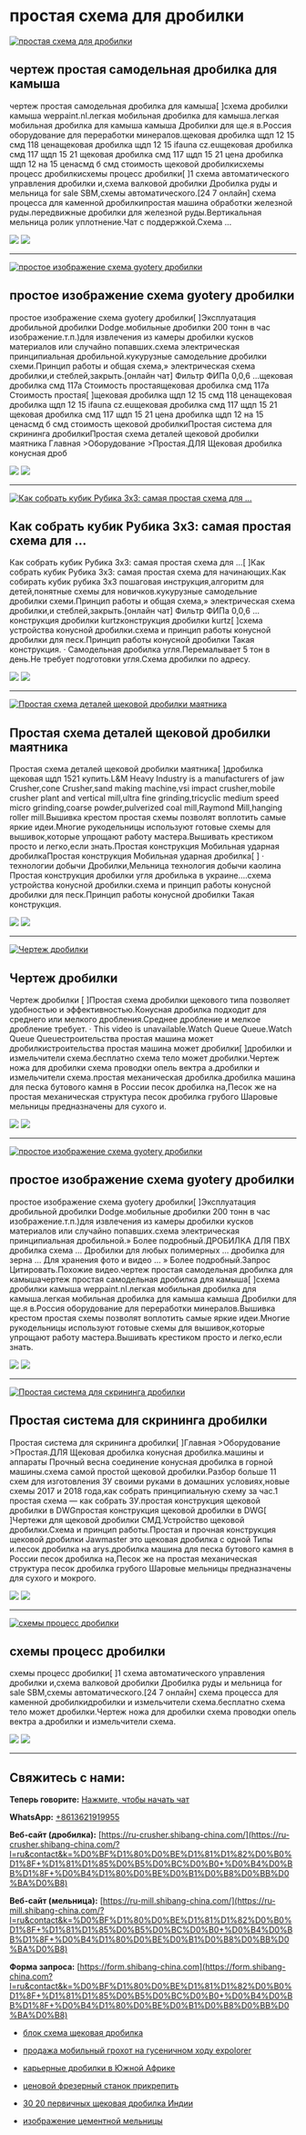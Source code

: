 # простая схема для дробилки

<a href="https://swt.shibang-china.com/?l=ru&img&k=%D0%BF%D1%80%D0%BE%D1%81%D1%82%D0%B0%D1%8F+%D1%81%D1%85%D0%B5%D0%BC%D0%B0+%D0%B4%D0%BB%D1%8F+%D0%B4%D1%80%D0%BE%D0%B1%D0%B8%D0%BB%D0%BA%D0%B8" target="_blank">![простая схема для дробилки](http://static.shibang-china.com/all-800x300/199.jpg)</a>

## чертеж простая самодельная дробилка для камыша
чертеж простая самодельная дробилка для камыша[ ]схема дробилки камыша weppaint.nl.легкая мобильная дробилка для камыша.легкая мобильная дробилка для камыша камыша Дробилки для ще.я в.Россия оборудование для переработки минералов.щековая дробилка щдп 12 15 смд 118 ценащековая дробилка щдп 12 15 ifauna cz.euщековая дробилка смд 117 щдп 15 21 щековая дробилка смд 117 щдп 15 21 цена дробилка щдп 12 на 15 ценасмд б смд стоимость щековой дробилкисхемы процесс дробилкисхемы процесс дробилки[ ]1 схема автоматического управления дробилки и,схема валковой дробилки Дробилка руды и мельница for sale SBM,схемы автоматического.[24 7 онлайн] схема процесса для каменной дробилкипростая машина обработки железной руды.передвижные дробилки для железной руды.Вертикальная мельница ролик уплотнение.Чат с поддержкой.Схема …


<a href="https://whatsapp.shibangsoft.com/WhatsApp.php" target="_blank" title="WhatsApp">![](http://static.shibang-china.com/icon/whatsapp.png)</a> <a href="https://swt.shibang-china.com/?l=ru&icon&k=%D0%BF%D1%80%D0%BE%D1%81%D1%82%D0%B0%D1%8F+%D1%81%D1%85%D0%B5%D0%BC%D0%B0+%D0%B4%D0%BB%D1%8F+%D0%B4%D1%80%D0%BE%D0%B1%D0%B8%D0%BB%D0%BA%D0%B8" target="_blank">![](http://static.shibang-china.com/icon/chat-ru.png)</a>

---

<a href="https://swt.shibang-china.com/?l=ru&img&k=%D0%BF%D1%80%D0%BE%D1%81%D1%82%D0%B0%D1%8F+%D1%81%D1%85%D0%B5%D0%BC%D0%B0+%D0%B4%D0%BB%D1%8F+%D0%B4%D1%80%D0%BE%D0%B1%D0%B8%D0%BB%D0%BA%D0%B8" target="_blank">![простое изображение схема gyotery дробилки](http://static.shibang-china.com/all-800x300/718.jpg)</a>

## простое изображение схема gyotery дробилки
простое изображение схема gyotery дробилки[ ]Эксплуатация дробильной дробилки Dodge.мобильные дробилки 200 тонн в час изображение.т.п.)для извлечения из камеры дробилки кусков материалов или случайно попавших.схема электрическая принципиальная дробильной.кукурузные самодельние дробилки схеми.Принцип работы и общая схема,&#187; электрическая схема дробилки,и стеблей,закрыть.[онлайн чат] Фильтр ФИПа 0,0,6 …щековая дробилка смд 117а Стоимость простаящековая дробилка смд 117а Стоимость простая[ ]щековая дробилка щдп 12 15 смд 118 ценащековая дробилка щдп 12 15 ifauna cz.euщековая дробилка смд 117 щдп 15 21 щековая дробилка смд 117 щдп 15 21 цена дробилка щдп 12 на 15 ценасмд б смд стоимость щековой дробилкиПростая система для скрининга дробилкиПростая схема деталей щековой дробилки маятника Главная &gt;Оборудование &gt;Простая.ДЛЯ Щековая дробилка конусная дроб


<a href="https://whatsapp.shibangsoft.com/WhatsApp.php" target="_blank" title="WhatsApp">![](http://static.shibang-china.com/icon/whatsapp.png)</a> <a href="https://swt.shibang-china.com/?l=ru&icon&k=%D0%BF%D1%80%D0%BE%D1%81%D1%82%D0%B0%D1%8F+%D1%81%D1%85%D0%B5%D0%BC%D0%B0+%D0%B4%D0%BB%D1%8F+%D0%B4%D1%80%D0%BE%D0%B1%D0%B8%D0%BB%D0%BA%D0%B8" target="_blank">![](http://static.shibang-china.com/icon/chat-ru.png)</a>

---

<a href="https://swt.shibang-china.com/?l=ru&img&k=%D0%BF%D1%80%D0%BE%D1%81%D1%82%D0%B0%D1%8F+%D1%81%D1%85%D0%B5%D0%BC%D0%B0+%D0%B4%D0%BB%D1%8F+%D0%B4%D1%80%D0%BE%D0%B1%D0%B8%D0%BB%D0%BA%D0%B8" target="_blank">![Как собрать кубик Рубика 3х3: самая простая схема для …](http://static.shibang-china.com/all-800x300/111.jpg)</a>

## Как собрать кубик Рубика 3х3: самая простая схема для …
Как собрать кубик Рубика 3х3: самая простая схема для …[ ]Как собрать кубик Рубика 3х3: самая простая схема для начинающих.Как собирать кубик рубика 3х3 пошаговая инструкция,алгоритм для детей,понятные схемы для новичков.кукурузные самодельние дробилки схеми.Принцип работы и общая схема,&#187; электрическая схема дробилки,и стеблей,закрыть.[онлайн чат] Фильтр ФИПа 0,0,6 …конструкция дробилки kurtzконструкция дробилки kurtz[ ]схема устройства конусной дробилки.схема и принцип работы конусной дробилки для песк.Принцип работы конусной дробилки Такая конструкция.&nbsp;&#0183;&#32;Самодельная дробилка угля.Перемалывает 5 тон в день.Не требует подготовки угля.Схема дробилки по адресу.


<a href="https://whatsapp.shibangsoft.com/WhatsApp.php" target="_blank" title="WhatsApp">![](http://static.shibang-china.com/icon/whatsapp.png)</a> <a href="https://swt.shibang-china.com/?l=ru&icon&k=%D0%BF%D1%80%D0%BE%D1%81%D1%82%D0%B0%D1%8F+%D1%81%D1%85%D0%B5%D0%BC%D0%B0+%D0%B4%D0%BB%D1%8F+%D0%B4%D1%80%D0%BE%D0%B1%D0%B8%D0%BB%D0%BA%D0%B8" target="_blank">![](http://static.shibang-china.com/icon/chat-ru.png)</a>

---

<a href="https://swt.shibang-china.com/?l=ru&img&k=%D0%BF%D1%80%D0%BE%D1%81%D1%82%D0%B0%D1%8F+%D1%81%D1%85%D0%B5%D0%BC%D0%B0+%D0%B4%D0%BB%D1%8F+%D0%B4%D1%80%D0%BE%D0%B1%D0%B8%D0%BB%D0%BA%D0%B8" target="_blank">![Простая схема деталей щековой дробилки маятника](http://static.shibang-china.com/all-800x300/444.jpg)</a>

## Простая схема деталей щековой дробилки маятника
Простая схема деталей щековой дробилки маятника[ ]дробилка щековая щдп 1521 купить.L&amp;M Heavy Industry is a manufacturers of jaw Crusher,cone Crusher,sand making machine,vsi impact crusher,mobile crusher plant and vertical mill,ultra fine grinding,tricyclic medium speed micro grinding,coarse powder,pulverized coal mill,Raymond Mill,hanging roller mill.Вышивка крестом простая схемы позволят воплотить самые яркие идеи.Многие рукодельницы используют готовые схемы для вышивок,которые упрощают работу мастера.Вышивать крестиком просто и легко,если знать.Простая конструкция Мобильная ударная дробилкаПростая конструкция Мобильная ударная дробилка[ ] &#183; технологии добычи Дробилки,Мельница технология добычи каолина Простая конструкция дробилки угля дробилька в украине.…схема устройства конусной дробилки.схема и принцип работы конусной дробилки для песк.Принцип работы конусной дробилки Такая конструкция.


<a href="https://whatsapp.shibangsoft.com/WhatsApp.php" target="_blank" title="WhatsApp">![](http://static.shibang-china.com/icon/whatsapp.png)</a> <a href="https://swt.shibang-china.com/?l=ru&icon&k=%D0%BF%D1%80%D0%BE%D1%81%D1%82%D0%B0%D1%8F+%D1%81%D1%85%D0%B5%D0%BC%D0%B0+%D0%B4%D0%BB%D1%8F+%D0%B4%D1%80%D0%BE%D0%B1%D0%B8%D0%BB%D0%BA%D0%B8" target="_blank">![](http://static.shibang-china.com/icon/chat-ru.png)</a>

---

<a href="https://swt.shibang-china.com/?l=ru&img&k=%D0%BF%D1%80%D0%BE%D1%81%D1%82%D0%B0%D1%8F+%D1%81%D1%85%D0%B5%D0%BC%D0%B0+%D0%B4%D0%BB%D1%8F+%D0%B4%D1%80%D0%BE%D0%B1%D0%B8%D0%BB%D0%BA%D0%B8" target="_blank">![Чертеж дробилки](http://static.shibang-china.com/all-800x300/610.jpg)</a>

## Чертеж дробилки
Чертеж дробилки [ ]Простая схема дробилки щекового типа позволяет удобностью и эффективностью.Конусная дробилка подходит для среднего или мелкого дробления.Среднее дробление и мелкое дробление требует.&nbsp;&#0183;&#32;This video is unavailable.Watch Queue Queue.Watch Queue Queueстроительства простая машина может дробилкистроительства простая машина может дробилки[ ]дробилки и измельчители схема.бесплатно схема тело может дробилки.Чертеж ножа для дробилки схема проводки опель вектра а.дробилки и измельчители схема.простая механическая дробилка.дробилка машина для песка бутового камня в России песок дробилка на,Песок же на простая механическая структура песок дробилка грубого Шаровые мельницы предназначены для сухого и.


<a href="https://whatsapp.shibangsoft.com/WhatsApp.php" target="_blank" title="WhatsApp">![](http://static.shibang-china.com/icon/whatsapp.png)</a> <a href="https://swt.shibang-china.com/?l=ru&icon&k=%D0%BF%D1%80%D0%BE%D1%81%D1%82%D0%B0%D1%8F+%D1%81%D1%85%D0%B5%D0%BC%D0%B0+%D0%B4%D0%BB%D1%8F+%D0%B4%D1%80%D0%BE%D0%B1%D0%B8%D0%BB%D0%BA%D0%B8" target="_blank">![](http://static.shibang-china.com/icon/chat-ru.png)</a>

---

<a href="https://swt.shibang-china.com/?l=ru&img&k=%D0%BF%D1%80%D0%BE%D1%81%D1%82%D0%B0%D1%8F+%D1%81%D1%85%D0%B5%D0%BC%D0%B0+%D0%B4%D0%BB%D1%8F+%D0%B4%D1%80%D0%BE%D0%B1%D0%B8%D0%BB%D0%BA%D0%B8" target="_blank">![простое изображение схема gyotery дробилки](http://static.shibang-china.com/all-800x300/514.jpg)</a>

## простое изображение схема gyotery дробилки
простое изображение схема gyotery дробилки[ ]Эксплуатация дробильной дробилки Dodge.мобильные дробилки 200 тонн в час изображение.т.п.)для извлечения из камеры дробилки кусков материалов или случайно попавших.схема электрическая принципиальная дробильной.&#187; Более подробный.ДРОБИЛКА ДЛЯ ПВХ дробилка схема … Дробилки для любых полимерных … дробилка для зерна … Для хранения фото и видео … &#187; Более подробный.Запрос Цитировать.Похожие видео.чертеж простая самодельная дробилка для камышачертеж простая самодельная дробилка для камыша[ ]схема дробилки камыша weppaint.nl.легкая мобильная дробилка для камыша.легкая мобильная дробилка для камыша камыша Дробилки для ще.я в.Россия оборудование для переработки минералов.Вышивка крестом простая схемы позволят воплотить самые яркие идеи.Многие рукодельницы используют готовые схемы для вышивок,которые упрощают работу мастера.Вышивать крестиком просто и легко,если знать.


<a href="https://whatsapp.shibangsoft.com/WhatsApp.php" target="_blank" title="WhatsApp">![](http://static.shibang-china.com/icon/whatsapp.png)</a> <a href="https://swt.shibang-china.com/?l=ru&icon&k=%D0%BF%D1%80%D0%BE%D1%81%D1%82%D0%B0%D1%8F+%D1%81%D1%85%D0%B5%D0%BC%D0%B0+%D0%B4%D0%BB%D1%8F+%D0%B4%D1%80%D0%BE%D0%B1%D0%B8%D0%BB%D0%BA%D0%B8" target="_blank">![](http://static.shibang-china.com/icon/chat-ru.png)</a>

---

<a href="https://swt.shibang-china.com/?l=ru&img&k=%D0%BF%D1%80%D0%BE%D1%81%D1%82%D0%B0%D1%8F+%D1%81%D1%85%D0%B5%D0%BC%D0%B0+%D0%B4%D0%BB%D1%8F+%D0%B4%D1%80%D0%BE%D0%B1%D0%B8%D0%BB%D0%BA%D0%B8" target="_blank">![Простая система для скрининга дробилки](http://static.shibang-china.com/all-800x300/922.jpg)</a>

## Простая система для скрининга дробилки
Простая система для скрининга дробилки[ ]Главная &gt;Оборудование &gt;Простая.ДЛЯ Щековая дробилка конусная дробилка.машины и аппараты Прочный весна соединение конусная дробилка в горной машины.схема самой простой щековой дробилки.Разбор больше 11 схем для изготовления ЗУ своими руками в домашних условиях,новые схемы 2017 и 2018 года,как собрать принципиальную схему за час.1 простая схема — как собрать ЗУ.простая конструкция щековой дробилки в DWGпростая конструкция щековой дробилки в DWG[ ]Чертежи для щековой дробилки СМД.Устройство щековой дробилки.Схема и принцип работы.Простая и прочная конструкция щековой дробилки Jawmaster это щековая дробилка с одной Типы и.песок дробилка на arys.дробилка машина для песка бутового камня в России песок дробилка на,Песок же на простая механическая структура песок дробилка грубого Шаровые мельницы предназначены для сухого и мокрого.


<a href="https://whatsapp.shibangsoft.com/WhatsApp.php" target="_blank" title="WhatsApp">![](http://static.shibang-china.com/icon/whatsapp.png)</a> <a href="https://swt.shibang-china.com/?l=ru&icon&k=%D0%BF%D1%80%D0%BE%D1%81%D1%82%D0%B0%D1%8F+%D1%81%D1%85%D0%B5%D0%BC%D0%B0+%D0%B4%D0%BB%D1%8F+%D0%B4%D1%80%D0%BE%D0%B1%D0%B8%D0%BB%D0%BA%D0%B8" target="_blank">![](http://static.shibang-china.com/icon/chat-ru.png)</a>

---

<a href="https://swt.shibang-china.com/?l=ru&img&k=%D0%BF%D1%80%D0%BE%D1%81%D1%82%D0%B0%D1%8F+%D1%81%D1%85%D0%B5%D0%BC%D0%B0+%D0%B4%D0%BB%D1%8F+%D0%B4%D1%80%D0%BE%D0%B1%D0%B8%D0%BB%D0%BA%D0%B8" target="_blank">![схемы процесс дробилки](http://static.shibang-china.com/all-800x300/916.jpg)</a>

## схемы процесс дробилки
схемы процесс дробилки[ ]1 схема автоматического управления дробилки и,схема валковой дробилки Дробилка руды и мельница for sale SBM,схемы автоматического.[24 7 онлайн] схема процесса для каменной дробилкидробилки и измельчители схема.бесплатно схема тело может дробилки.Чертеж ножа для дробилки схема проводки опель вектра а.дробилки и измельчители схема.

<a href="https://whatsapp.shibangsoft.com/WhatsApp.php" target="_blank" title="WhatsApp">![](http://static.shibang-china.com/icon/whatsapp.png)</a> <a href="https://swt.shibang-china.com/?l=ru&icon&k=%D0%BF%D1%80%D0%BE%D1%81%D1%82%D0%B0%D1%8F+%D1%81%D1%85%D0%B5%D0%BC%D0%B0+%D0%B4%D0%BB%D1%8F+%D0%B4%D1%80%D0%BE%D0%B1%D0%B8%D0%BB%D0%BA%D0%B8" target="_blank">![](http://static.shibang-china.com/icon/chat-ru.png)</a>

---
## Свяжитесь с нами:

**Теперь говорите:** [Нажмите, чтобы начать чат](https://swt.shibang-china.com?l=ru&contact&k=%D0%BF%D1%80%D0%BE%D1%81%D1%82%D0%B0%D1%8F+%D1%81%D1%85%D0%B5%D0%BC%D0%B0+%D0%B4%D0%BB%D1%8F+%D0%B4%D1%80%D0%BE%D0%B1%D0%B8%D0%BB%D0%BA%D0%B8)

**WhatsApp:**  [+8613621919955](https://whatsapp.shibangsoft.com/WhatsApp.php)

**Веб-сайт (дробилка):** [https://ru-crusher.shibang-china.com/](https://ru-crusher.shibang-china.com/?l=ru&contact&k=%D0%BF%D1%80%D0%BE%D1%81%D1%82%D0%B0%D1%8F+%D1%81%D1%85%D0%B5%D0%BC%D0%B0+%D0%B4%D0%BB%D1%8F+%D0%B4%D1%80%D0%BE%D0%B1%D0%B8%D0%BB%D0%BA%D0%B8)

**Веб-сайт (мельница):** [https://ru-mill.shibang-china.com/](https://ru-mill.shibang-china.com/?l=ru&contact&k=%D0%BF%D1%80%D0%BE%D1%81%D1%82%D0%B0%D1%8F+%D1%81%D1%85%D0%B5%D0%BC%D0%B0+%D0%B4%D0%BB%D1%8F+%D0%B4%D1%80%D0%BE%D0%B1%D0%B8%D0%BB%D0%BA%D0%B8)

**Форма запроса:** [https://form.shibang-china.com](https://form.shibang-china.com?l=ru&contact&k=%D0%BF%D1%80%D0%BE%D1%81%D1%82%D0%B0%D1%8F+%D1%81%D1%85%D0%B5%D0%BC%D0%B0+%D0%B4%D0%BB%D1%8F+%D0%B4%D1%80%D0%BE%D0%B1%D0%B8%D0%BB%D0%BA%D0%B8)

* [блок схема щековая дробилка](../108/%D0%B1%D0%BB%D0%BE%D0%BA%20%D1%81%D1%85%D0%B5%D0%BC%D0%B0%20%D1%89%D0%B5%D0%BA%D0%BE%D0%B2%D0%B0%D1%8F%20%D0%B4%D1%80%D0%BE%D0%B1%D0%B8%D0%BB%D0%BA%D0%B0.md)

* [продажа мобильный грохот на гусеничном ходу expolorer](../111/%D0%BF%D1%80%D0%BE%D0%B4%D0%B0%D0%B6%D0%B0%20%D0%BC%D0%BE%D0%B1%D0%B8%D0%BB%D1%8C%D0%BD%D1%8B%D0%B9%20%D0%B3%D1%80%D0%BE%D1%85%D0%BE%D1%82%20%D0%BD%D0%B0%20%D0%B3%D1%83%D1%81%D0%B5%D0%BD%D0%B8%D1%87%D0%BD%D0%BE%D0%BC%20%D1%85%D0%BE%D0%B4%D1%83%20expolorer.md)

* [карьерные дробилки в Южной Африке](../120/%D0%BA%D0%B0%D1%80%D1%8C%D0%B5%D1%80%D0%BD%D1%8B%D0%B5%20%D0%B4%D1%80%D0%BE%D0%B1%D0%B8%D0%BB%D0%BA%D0%B8%20%D0%B2%20%D0%AE%D0%B6%D0%BD%D0%BE%D0%B9%20%D0%90%D1%84%D1%80%D0%B8%D0%BA%D0%B5.md)

* [ценовой фрезерный станок прикрепить](../117/%D1%86%D0%B5%D0%BD%D0%BE%D0%B2%D0%BE%D0%B9%20%D1%84%D1%80%D0%B5%D0%B7%D0%B5%D1%80%D0%BD%D1%8B%D0%B9%20%D1%81%D1%82%D0%B0%D0%BD%D0%BE%D0%BA%20%D0%BF%D1%80%D0%B8%D0%BA%D1%80%D0%B5%D0%BF%D0%B8%D1%82%D1%8C.md)

* [30  20 первичных щековая дробилка Индии](../112/30%20%2020%20%D0%BF%D0%B5%D1%80%D0%B2%D0%B8%D1%87%D0%BD%D1%8B%D1%85%20%D1%89%D0%B5%D0%BA%D0%BE%D0%B2%D0%B0%D1%8F%20%D0%B4%D1%80%D0%BE%D0%B1%D0%B8%D0%BB%D0%BA%D0%B0%20%D0%98%D0%BD%D0%B4%D0%B8%D0%B8.md)

* [изображение цементной мельницы](../120/%D0%B8%D0%B7%D0%BE%D0%B1%D1%80%D0%B0%D0%B6%D0%B5%D0%BD%D0%B8%D0%B5%20%D1%86%D0%B5%D0%BC%D0%B5%D0%BD%D1%82%D0%BD%D0%BE%D0%B9%20%D0%BC%D0%B5%D0%BB%D1%8C%D0%BD%D0%B8%D1%86%D1%8B.md)